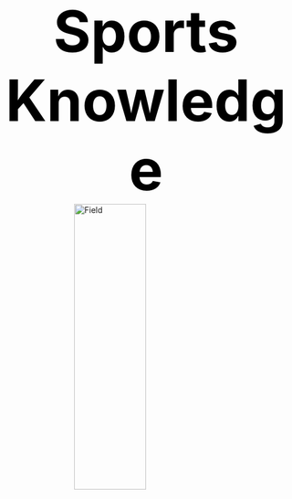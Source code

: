 <html>
  <head>
      <style>
.subtitle {
        font-size: 100px;
        font-weight: bold;
        text-align: center;
        justify-content: center;
        align-items: center;
        color: black;
      }
.center {
  display: block;
  margin-left: auto;
  margin-right: auto;
  width: 50%;
}

 </style>
</head>

<div class="subtitle">Sports Knowledge</div>


<div>
    <img src="{{ site.baseurl }}/images/download.jpg" alt="Field" class="center" width="1000px" 
     height="500px">
</div>
</html>